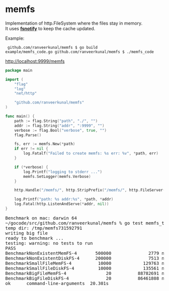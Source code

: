 memfs
=====

Implementation of http.FileSystem where the files stay in memory.<br>
It uses [<b>fsnotify</b>](https://github.com/howeyc/fsnotify) to keep the cache updated.

Example:
<code><pre>
github.com/ranveerkunal/memfs $ go build example/memfs_code.go
github.com/ranveerkunal/memfs $ ./memfs_code
</pre></code>

[http://localhost:9999/memfs](http://localhost:9999/memfs)

```go
package main

import (
	"flag"
	"log"
	"net/http"

	"github.com/ranveerkunal/memfs"
)

func main() {
	path := flag.String("path", "./", "")
	addr := flag.String("addr", ":9999", "")
	verbose := flag.Bool("verbose", true, "")
	flag.Parse()

	fs, err := memfs.New(*path)
	if err != nil {
		log.Fatalf("Failed to create memfs: %s err: %v", *path, err)
	}

	if (*verbose) {
		log.Printf("logging to stderr ...")
		memfs.SetLogger(memfs.Verbose)
	}

	http.Handle("/memfs/", http.StripPrefix("/memfs/", http.FileServer(fs)))

	log.Printf("path: %s addr:%s", *path, *addr)
	log.Fatal(http.ListenAndServe(*addr, nil))
}
```
<pre>
Benchmark on mac: darwin 64
~/gocode/src/github.com/ranveerkunal/memfs % go test memfs_test.go -bench=. -cpu=4 -parallel=4
temp dir: /tmp/memfs731592791
writing big file
ready to benchmark ...
testing: warning: no tests to run
PASS
BenchmarkNonExistentMemFS-4       500000              2779 ns/op
BenchmarkNonExistentDiskFS-4      200000              7513 ns/op
BenchmarkSmallFileMemFS-4          10000            129763 ns/op
BenchmarkSmallFileDiskFS-4         10000            135561 ns/op
BenchmarkBigFileMemFS-4               20          88782691 ns/op
BenchmarkBigFileDiskFS-4              20          86461808 ns/op
ok      command-line-arguments  20.301s
</pre>
